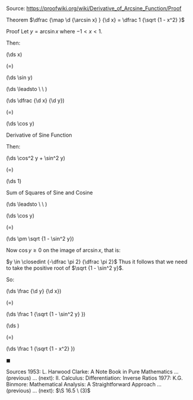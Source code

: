 # 

Source: https://proofwiki.org/wiki/Derivative_of_Arcsine_Function/Proof

Theorem
$\dfrac {\map \d {\arcsin x} } {\d x} = \dfrac 1 {\sqrt {1 - x^2} }$


Proof
Let $y = \arcsin x$ where $-1 < x < 1$.

Then:














\(\ds x\)

\(=\)







\(\ds \sin y\)














\(\ds \leadsto \ \ \)





\(\ds \dfrac {\d x} {\d y}\)

\(=\)







\(\ds \cos y\)





Derivative of Sine Function




Then:














\(\ds \cos^2 y + \sin^2 y\)

\(=\)







\(\ds 1\)





Sum of Squares of Sine and Cosine








\(\ds \leadsto \ \ \)





\(\ds \cos y\)

\(=\)







\(\ds \pm \sqrt {1 - \sin^2 y}\)










Now $\cos y \ge 0$ on the image of $\arcsin x$, that is:

$y \in \closedint {-\dfrac \pi 2} {\dfrac \pi 2}$
Thus it follows that we need to take the positive root of $\sqrt {1 - \sin^2 y}$.

So:














\(\ds \frac {\d y} {\d x}\)

\(=\)







\(\ds \frac 1 {\sqrt {1 - \sin^2 y} }\)




















\(\ds \)

\(=\)







\(\ds \frac 1 {\sqrt {1 - x^2} }\)









$\blacksquare$


Sources
1953: L. Harwood Clarke: A Note Book in Pure Mathematics ... (previous) ... (next): $\text {II}$. Calculus: Differentiation: Inverse Ratios
1977: K.G. Binmore: Mathematical Analysis: A Straightforward Approach ... (previous) ... (next): $\S 16.5 \ (3)$




